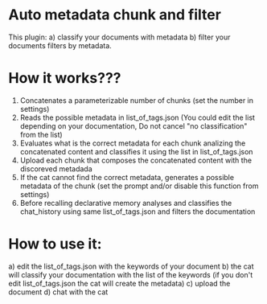 # Auto metadata chunk and filter

This plugin:
a) classify your documents with metadata 
b) filter your documents filters by metadata.

# How it works???

1) Concatenates a parameterizable number of chunks (set the number in settings)
2) Reads the possible metadata in list_of_tags.json (You could edit the list depending on your documentation, Do not cancel "no classification" from the list)
3) Evaluates what is the correct metadata for each chunk analizing the concatenated content and classifies it using the list in list_of_tags.json
5) Upload each chunk that composes the concatenated content with the discoreved metadada
6) If the cat cannot find the correct metadata, generates a possible metadata of the chunk (set the prompt and/or disable this function from settings)
7) Before recalling declarative memory analyses and classifies the chat_history using same list_of_tags.json and filters the documentation

# How to use it:

a) edit the list_of_tags.json with the keywords of your document
b) the cat will classify your documentation with the list of the keywords (if you don't edit list_of_tags.json the cat will create the metadata)
c) upload the document
d) chat with the cat

